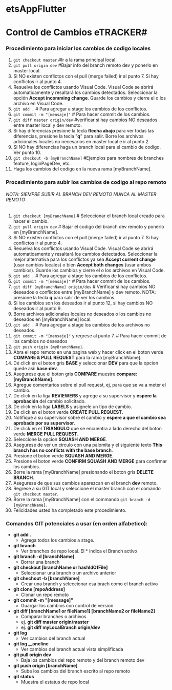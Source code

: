 # etsAppFlutter
# Control de Cambios eTRACKER#

### Procedimiento para iniciar los cambios de codigo locales
1. `git checkout master` #Ir a la rama principal local.
1. `git pull origin dev` #Bajar info del branch remoto dev y ponerlo en master local.
1. Si NO existen conflictos con el pull (merge failed) ir al punto 7.  Si hay conflictos ir al punto 4.
1. Resuelva los conflictos usando Visual Code. Visual Code se abrirá automaticamente y resaltará los cambios detectados. Seleccionar la opción **Accept incomming change**. Guarde los cambios y cierre el o los archivo en Visual Code.
1. `git add .` # Para agregar a stage los cambios de los conflictos.
1. `git commit -m "[mensaje]"` # Para hacer commit de los cambios.
1. `git diff master origin/dev` #verificar si hay cambios NO deseados entre master local y dev remoto. 
1. Si hay diferencias presione la tecla **flecha abajo** para ver todas las diferencias, presione la tecla "**q**" para salir. Borre los archivos adicionales locales no necesarios en master local e ir al punto 2.
1. Si NO hay diferencias haga un branch local para el cambio de codigo. Ver punto 10. 
1. `git checkout -b [myBranchName]` #Ejemplos para nombres de branches feature, loginPageDev, etc.
1. Haga los cambios del codigo en la nueva rama [myBranchName].

### Procedimiento para subir los cambios de codigo al repo remoto
###### NOTA: SIEMPRE SUBIR AL BRANCH DEV REMOTO NUNCA AL MASTER REMOTO
1. `git checkout [myBranchName]` # Seleccionar el branch local creado para hacer el cambio.
1. `git pull origin dev` # Bajar el codigo del branch dev remoto y ponerlo en [myBranchName].
1. Si NO existen conflictos con el pull (merge failed) ir al punto 7.  Si hay conflictos ir al punto 4.
1. Resuelva los conflictos usando Visual Code. Visual Code se abrirá automaticamente y resaltará los cambios detectados. Seleccionar la mejor alternativa para los conflictos ya sea **Accept current change** (usar cambios locales) o bien **Accept both changes** (usar ambos cambios). Guarde los cambios y cierre el o los archivos en Visual Code.
1. `git add .` # Para agregar a stage los cambios de los conflictos.
1. `git commit -m "[mensaje]"` # Para hacer commit de los cambios.
1. `git diff [myBranchName] origin/dev`  # Verificar si hay cambios NO deseados o conflictos entre [myBranchName] y dev remoto. NOTA: presione la tecla **q** para salir de ver los cambios.
1. Si los cambios son los deseados ir al punto 12, si hay cambios NO deseados ir al punto 9.
1. Borre archivos adicionales locales no deseados o los cambios no deseados en [myBranchName] local.
1. `git add .` # Para agregar a stage los cambios de los archivos no deseados.
1. `git commit -m "[mensaje]"` y regrese al punto 7.  # Para hacer commit de los cambios no deseados
1. `git push origin [myBranchName]`.
1. Abra el repo remoto en una pagina web y hacer click en el boton verde **COMPARE & PULL REQUEST** para la rama [myBranchName].
1. Dé click en el boton gris **BASE** y seleccionar **DEV** para que la opcion quede asi: **base:dev**.
1. Asegurese que el boton gris **COMPARE** muestre **compare:[myBranchName]**.
1. Agregue comentarios sobre el pull request, ej, para que se va a meter el cambio.
1. De click en la liga **REVIEWERS** y agrege a su supervisor y **espere la aprobación** del cambio solicitado.
1. De click en la liga **LABELS** y asignele un tipo de cambio.
1. De click en el boton verde **CREATE PULL REQUEST**.
1. Notifique a su supervisor sobre el cambio y **espere a que el cambio sea aprobado por su supervisor**.
1. De click en el **TRIANGULO** que se encuentra a lado derecho del boton verde **MERGE PULL REQUEST**.
1. Seleccione la opcion **SQUASH AND MERGE**.
1. Asegurese de ver un circulo con una palomita y el siguiente texto **This branch has no conflicts with the base branch**.
1. Presione el boton verde **SQUASH AND MERGE**.
1. Presione el boton verde **CONFIRM SQUASH AND MERGE** para confirmar los cambios.
1. Borre la rama [myBranchName] presionando el boton gris **DELETE BRANCH**.
1. Asegurese de que sus cambios aparezcan en el branch **dev** remoto.
1. Regrese a su GIT local y seleccione el master branch con el comando `git checkout master`.
1. Borre la rama [myBranchName] con el commando  `git branch -d [myBranchName]`.
1. Felicidades usted ha completado este procedimiento.



### Comandos GIT potenciales a usar (en orden alfabetico):

- __git add .__
  - Agrega todos los cambios a stage.
- __git branch__
  - Ver branches de repo local. El * indica el Branch activo
- __git branch -d [branchName]__
  - Borrar una branch
- __git checkout [branchName or hashIdOfFile]__
  - Seleccionar una branch o un archivo anterior
- __git chechout -b [branchName]__
  - Crear una branch y seleccionar esa brach como el branch activo
- __git clone [repoAddress]__
  - Clonar un repo remoto
- __git commit -m "[message]"__
  - Guargar los cambios con control de version
- __git diff [branchName1 or fileName1]  [branchName2 or fileName2]__
  - Comparar branches o archivos
  - ej. __git diff master origin/master__
  - ej. __git diff myLocalBranch origin/dev__
- __git log__
  - Ver cambios del branch actual
- **git log __oneline**
  - Ver cambios del branch actual vista simplificada
- __git pull origin dev__
  - Baja los cambios del repo remoto y del branch remoto dev
- __git push origin [branchName]__
  - Sube los cambios del branch escrito al repo remoto  
- __git status__
  - Muestra el estatus de repo local  
